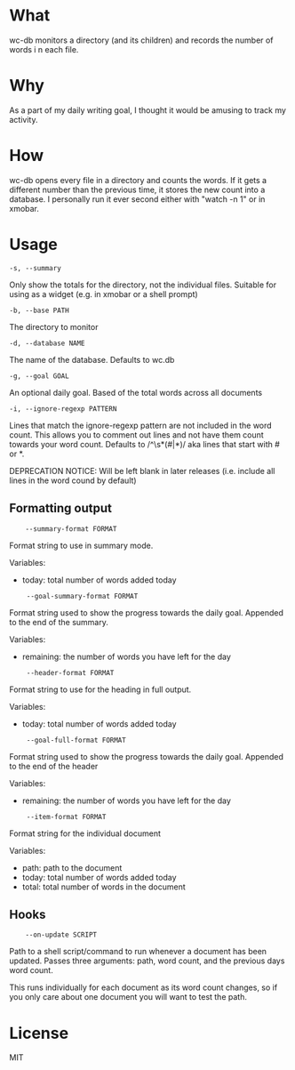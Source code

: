 What
====

wc-db monitors a directory (and its children) and records the number of words i
n each file.

Why
===

As a part of my daily writing goal, I thought it would be amusing to track my activity.

How
===

wc-db opens every file in a directory and counts the words. If it gets a different number than the previous time,
it stores the new count into a database. I personally run it ever second either with "watch -n 1" or in xmobar.


Usage
=====

    -s, --summary

Only show the totals for the directory, not the individual files. 
Suitable for using as a widget (e.g. in xmobar or a shell prompt)

    -b, --base PATH

The directory to monitor
    
    -d, --database NAME
    
The name of the database. Defaults to wc.db
    
    -g, --goal GOAL
    
An optional daily goal. Based of the total words across all documents
    
    -i, --ignore-regexp PATTERN
    
Lines that match the ignore-regexp pattern are not included in the word count. This allows you to comment out lines
and not have them count towards your word count. Defaults to /^\s*(#|\*)/ aka lines that start with # or *. 

DEPRECATION NOTICE: Will be left blank in later releases (i.e. include all lines in the word cound by default)

Formatting output
-----------------

        --summary-format FORMAT
        
Format string to use in summary mode.

Variables:

 * today: total number of words added today
        
        --goal-summary-format FORMAT
        
Format string used to show the progress towards the daily goal. Appended to the end of the summary.

Variables:

 * remaining: the number of words you have left for the day
  
        
        --header-format FORMAT
        
Format string to use for the heading in full output.

Variables:

 * today: total number of words added today
 
        --goal-full-format FORMAT

Format string used to show the progress towards the daily goal. Appended to the end of the header

Variables:

 * remaining: the number of words you have left for the day
        
        --item-format FORMAT
        
Format string for the individual document

Variables:

 * path: path to the document
 * today: total number of words added today
 * total: total number of words in the document



Hooks
-----

        --on-update SCRIPT

Path to a shell script/command to run whenever a document has been updated. Passes three arguments: path, word count,
and the previous days word count.

This runs individually for each document as its word count changes, so if you only care about one document you will
want to test the path.

License
=======

MIT
